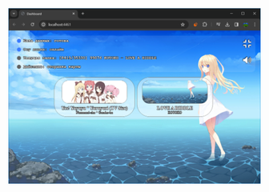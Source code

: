 <img src="https://github.com/ChervyachokMigo/osu-beatmap-uploader-tg/blob/main/1.png?raw=true" width="600" />
